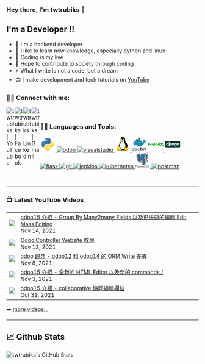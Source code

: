 ### Hey there, I'm twtrubiks 👋

## I'm a Developer !!

- 🔭 I'm a backend developer
- 🌱 I like to learn new knowledge, especially python and linux
- 👯 Coding is my live
- 🥅 Hope to contribute to society through coding
- ⚡  What I write is not a code, but a dream
- 📺 I make development and tech tutorials on [YouTube](https://www.youtube.com/user/blue524326)

### 🙋‍♂️ Connect with me:

[<img align="left" alt="twtrubiks | YouTube" width="22px" src="https://cdn.jsdelivr.net/npm/simple-icons@v3/icons/youtube.svg" />][youtube]
[<img align="left" alt="twtrubiks | Facebook" width="22px" src="https://cdn.jsdelivr.net/npm/simple-icons@v3/icons/facebook.svg" />][facebook]
[<img align="left" alt="twtrubiks | LinkedIn" width="22px" src="https://cdn.jsdelivr.net/npm/simple-icons@v3/icons/linkedin.svg" />][linkedin]
[<img align="left" alt="twtrubiks | Gmail" width="22px" src="https://cdn.jsdelivr.net/npm/simple-icons@v3/icons/gmail.svg" />][gmail]

<br />

### 👨‍💻 Languages and Tools:

<p align="left"> <a href="https://www.python.org" target="_blank"> <img src="https://raw.githubusercontent.com/devicons/devicon/master/icons/python/python-original.svg" alt="python" width="40" height="40"/> <a href="https://www.odoo.com/" target="_blank"> <img src="https://upload.wikimedia.org/wikipedia/commons/thumb/5/50/Odoo_logo.svg/320px-Odoo_logo.svg.png" alt="odoo" width="65" height="40"/> </a> <a href="https://code.visualstudio.com/" target="_blank"> <img src="https://upload.wikimedia.org/wikipedia/commons/thumb/9/9a/Visual_Studio_Code_1.35_icon.svg/240px-Visual_Studio_Code_1.35_icon.svg.png" alt="visualstudio" width="40" height="40"/> </a> <a href="https://www.linux.org/" target="_blank"> <img src="https://raw.githubusercontent.com/devicons/devicon/master/icons/linux/linux-original.svg" alt="linux" width="40" height="40"/> <a href="https://www.docker.com/" target="_blank"> <img src="https://raw.githubusercontent.com/devicons/devicon/master/icons/docker/docker-original-wordmark.svg" alt="docker" width="40" height="40"/> </a> </a> <a href="https://www.nginx.com" target="_blank"> <img src="https://raw.githubusercontent.com/devicons/devicon/master/icons/nginx/nginx-original.svg" alt="nginx" width="40" height="40"/> </a> </a> <a href="https://www.djangoproject.com/" target="_blank"> <img src="https://raw.githubusercontent.com/devicons/devicon/master/icons/django/django-original.svg" alt="django" width="40" height="40"/> </a> <a href="https://flask.palletsprojects.com/" target="_blank"> <img src="https://www.vectorlogo.zone/logos/pocoo_flask/pocoo_flask-icon.svg" alt="flask" width="40" height="40"/> </a> <a href="https://git-scm.com/" target="_blank"> <img src="https://www.vectorlogo.zone/logos/git-scm/git-scm-icon.svg" alt="git" width="40" height="40"/> </a> <a href="https://www.jenkins.io" target="_blank"> <img src="https://www.vectorlogo.zone/logos/jenkins/jenkins-icon.svg" alt="jenkins" width="40" height="40"/> </a> <a href="https://kubernetes.io" target="_blank"> <img src="https://www.vectorlogo.zone/logos/kubernetes/kubernetes-icon.svg" alt="kubernetes" width="40" height="40"/> </a> <a href="https://www.postgresql.org" target="_blank"> <img src="https://raw.githubusercontent.com/devicons/devicon/master/icons/postgresql/postgresql-original-wordmark.svg" alt="postgresql" width="40" height="40"/> </a> <a href="https://postman.com" target="_blank"> <img src="https://www.vectorlogo.zone/logos/getpostman/getpostman-icon.svg" alt="postman" width="40" height="40"/> </a> </p>

<br />

---

### 📺 Latest YouTube Videos

<table>
    <tbody>
<!-- YOUTUBE:START --><tr><td><a href="https://www.youtube.com/watch?v=K1Tf6Ek0t7I"><img width="140px" src="https://i.ytimg.com/vi/K1Tf6Ek0t7I/mqdefault.jpg"></a></td>
<td><a href="https://www.youtube.com/watch?v=K1Tf6Ek0t7I">odoo15 介紹 - Group By Many2many Fields 以及更快速的編輯 Edit, Mass Editing</a><br/>Nov 14, 2021</td></tr>
<tr><td><a href="https://www.youtube.com/watch?v=nfq0Uo455Vc"><img width="140px" src="https://i.ytimg.com/vi/nfq0Uo455Vc/mqdefault.jpg"></a></td>
<td><a href="https://www.youtube.com/watch?v=nfq0Uo455Vc">Odoo Controller Website 教學</a><br/>Nov 13, 2021</td></tr>
<tr><td><a href="https://www.youtube.com/watch?v=DtHOq9UWe0w"><img width="140px" src="https://i.ytimg.com/vi/DtHOq9UWe0w/mqdefault.jpg"></a></td>
<td><a href="https://www.youtube.com/watch?v=DtHOq9UWe0w">odoo 觀念 - odoo12 和 odoo14 的 ORM Write 差異</a><br/>Nov 8, 2021</td></tr>
<tr><td><a href="https://www.youtube.com/watch?v=UHMvLnPZSVM"><img width="140px" src="https://i.ytimg.com/vi/UHMvLnPZSVM/mqdefault.jpg"></a></td>
<td><a href="https://www.youtube.com/watch?v=UHMvLnPZSVM">odoo15 介紹 - 全新的 HTML Editor 以及新的 commands /</a><br/>Nov 3, 2021</td></tr>
<tr><td><a href="https://www.youtube.com/watch?v=aqEJ7CMfEIo"><img width="140px" src="https://i.ytimg.com/vi/aqEJ7CMfEIo/mqdefault.jpg"></a></td>
<td><a href="https://www.youtube.com/watch?v=aqEJ7CMfEIo">odoo15 介紹 - collaborative 協同編輯欄位</a><br/>Oct 31, 2021</td></tr>
<!-- YOUTUBE:END -->
    </tbody>
</table>

➡️ [more videos...](https://www.youtube.com/user/blue524326)

---

## 📈 Github Stats

<p align="left">
  <img align="left" alt="twtrubiks's GitHub Stats" src="https://github-readme-stats.vercel.app/api?username=twtrubiks&show_icons=true&hide_border=true" />
</p>

[youtube]: https://www.youtube.com/user/blue524326
[linkedin]: https://www.linkedin.com/in/twtrubiks-a09330145/
[facebook]: https://www.facebook.com/TWTRubiks
[gmail]: mailto:twtrubiks@gmail.com
